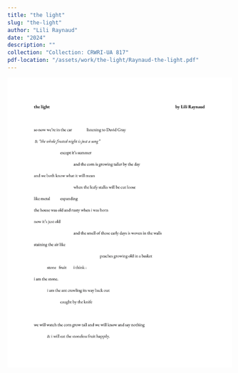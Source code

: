 ```yaml
---
title: "the light"
slug: "the-light"
author: "Lili Raynaud"
date: "2024"
description: ""
collection: "Collection: CRWRI-UA 817"
pdf-location: "/assets/work/the-light/Raynaud-the-light.pdf"
---
```


<img src="/assets/work/the-light/Raynaud-the-light-1.webp" class="vertical-image">
